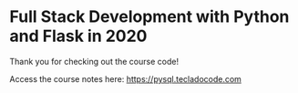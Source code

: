 # Full Stack Development with Python and Flask in 2020

Thank you for checking out the course code!

Access the course notes here: https://pysql.tecladocode.com
